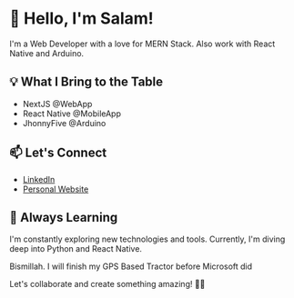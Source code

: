 # 👋 Hello, I'm Salam!

I'm a Web Developer with a love for MERN Stack. Also work with React Native and Arduino.

## 💡 What I Bring to the Table

- NextJS @WebApp
- React Native @MobileApp
- JhonnyFive @Arduino

## 📫 Let's Connect

- [LinkedIn](https://www.linkedin.com/in/salam-pararta/)
- [Personal Website](https://salamp.id)

## 🌱 Always Learning

I'm constantly exploring new technologies and tools. Currently, I'm diving deep into Python and React Native.

Bismillah. I will finish my GPS Based Tractor before Microsoft did

Let's collaborate and create something amazing! 🚀✨
